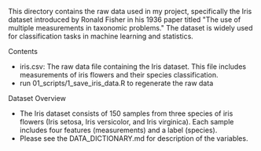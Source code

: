 This directory contains the raw data used in my project, specifically the Iris dataset introduced by Ronald Fisher in his 1936 paper titled "The use of multiple measurements in taxonomic problems." The dataset is widely used for classification tasks in machine learning and statistics.

Contents
- iris.csv: The raw data file containing the Iris dataset. This file includes measurements of iris flowers and their species classification.
- run 01_scripts/1_save_iris_data.R to regenerate the raw data

Dataset Overview
- The Iris dataset consists of 150 samples from three species of iris flowers (Iris setosa, Iris versicolor, and Iris virginica). Each sample includes four features (measurements) and a label (species).
- Please see the DATA_DICTIONARY.md for description of the variables.

